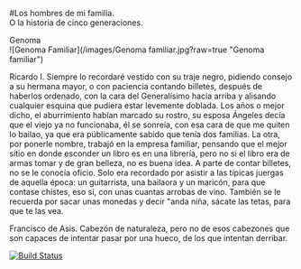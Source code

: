 #Los hombres de mi familia.  
O la historia de cinco generaciones. 
  
Genoma  
![Genoma Familiar](/images/Genoma familiar.jpg?raw=true "Genoma familiar") 
  
  
Ricardo I. Siempre lo recordaré vestido con su traje negro, pidiendo consejo a su hermana mayor, o con paciencia contando billetes, después de haberlos ordenado, con la cara del Generalísimo hacia arriba y alisando cualquier esquina que pudiera estar levemente doblada. Los años o mejor dicho, el aburrimiento habían marcado su rostro, su esposa Ángeles decía que el viejo ya no funcionaba, él se sonreía,  con esa cara de que me quiten lo bailao, ya que era públicamente sabido que tenía dos familias. La otra, por ponerle nombre, trabajó en la empresa familiar, pensando que el mejor sitio en donde esconder un libro es en una librería, pero no si el libro era de armas tomar y de gran belleza, no es buena idea. A parte de contar billetes, no se le conocía oficio. Solo era recordado por asistir a las típicas juergas de aquella época: un guitarrista, una bailaora y un maricón, para que contase chistes, eso sí, con unas cuantas arrobas de vino. También se le recuerda por sacar unas monedas y decir "anda niña, sácate las tetas, para que te las vea.  
  
Francisco de Asis. Cabezón de naturaleza, pero no de esos cabezones que son capaces de intentar pasar por una hueco, de los que intentan derribar.  
    
    
  
[![Build Status](https://travis-ci.org/renatolrr/Los-hombres-de-mi-familia.svg?branch=master)](https://travis-ci.org/renatolrr/Los-hombres-de-mi-familia)
  
